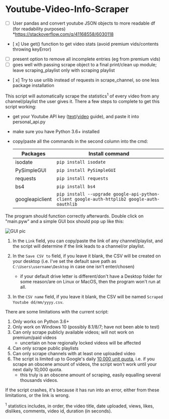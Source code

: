 # Youtube-Video-Info-Scraper

- [ ] User pandas and convert youtube JSON objects to more readable df (for readability purposes)
   *https://stackoverflow.com/q/41168558/6030118
- [ x] Use get() function to get video stats (avoid premium vids/contents throwing keyError)
- [ ] present option to remove all incomplete entries (eg from premium vids)
- [ ] goes well with passing scrape object to a final print/clean up module; leave scraping_playlist only with scraping playlist
- [ x] Try to use urllib instead of requests in scrape_channel, so one less package installation



This script will automatically scrape the statistics<sup>1</sup> of every video from any channel/playlist the user gives it. There a few steps to complete to get this script working:
* get your Youtube API key ([text](https://www.slickremix.com/docs/get-api-key-for-youtube/)/[video](https://www.youtube.com/watch?v=th5_9woFJmk) guide), and paste it into personal_api.py 
* make sure you have Python 3.6+ installed 
* copy/paste all the commands in the second column into the cmd:

   Packages | Install command
   ------------ | -------------
   isodate | `pip install isodate`
   PySimpleGUI | `pip install PySimpleGUI`
   requests | `pip install requests`
   bs4 | `pip install bs4`
   googleapiclient | `pip install --upgrade google-api-python-client google-auth-httplib2 google-auth-oauthlib`


The program should function correctly afterwards. Double click on "main.pyw" and a simple GUI box should pop up like this:

![GUI pic](https://i.imgur.com/TFC0kHl.png)

1. In the `Link` field, you can copy/paste the link of any channel/playlist, and the script will determine if the link leads to a channel/or playlist.

2. In the `Save CSV to` field, if you leave it blank, the CSV will be created on your desktop (i.e. I've set the default save path as `C:\Users\username\Desktop` in case one isn't enter/chosen)
      * if your default drive letter is different/don't have a Desktop folder for some reason/are on Linux or MacOS, then the program won't run at all.

3. In the `CSV name` field, if you leave it blank, the CSV will be named `Scraped Youtube dd/mm/yyyy.csv`.


There are some limitations with the current script:
1. Only works on Python 3.6+
2. Only work on Windows 10 (possibly 8.1/8/7; have not been able to test)
3. Can only scrape publicly available videos; will not work on premium/paid videos
   * uncertain on how regionally locked videos will be affected
4. Can only scrape public playlists
5. Can only scrape channels with at least one uploaded video
6. The script is limited up to Google's daily [10,000 unit quota](https://developers.google.com/youtube/v3/getting-started#quota), i.e. if you scrape an obscene amount of videos, the script won't work until your next daily 10,000 quota. 
   * this truly is an obscene amount of scraping, easily equalling several thousands videos.

If the script crashes, it's because it has run into an error, either from these limitations, or the link is wrong. 





 <sup>1</sup> statistics includes, in order, the video title, date uploaded, views, likes, dislikes, comments, video id, duration (in seconds).
